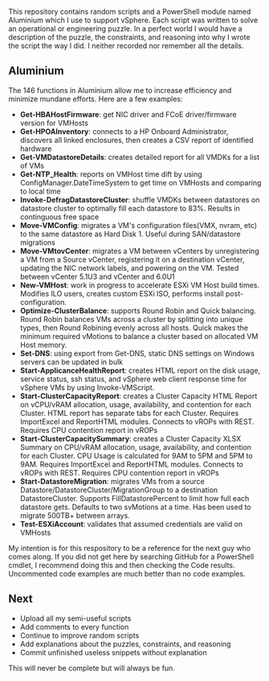 This repository contains random scripts and a PowerShell module named Aluminium which I use to support vSphere. Each script was written to solve an operational or engineering puzzle. In a perfect world I would have a description of the puzzle, the constraints, and reasoning into why I wrote the script the way I did. I neither recorded nor remember all the details.

## Aluminium
The 146 functions in Aluminium allow me to increase efficiency and minimize mundane efforts. Here are a few examples:<br>
* **Get-HBAHostFirmware**: get NIC driver and FCoE driver/firmware version for VMHosts<br>
* **Get-HPOAInventory**: connects to a HP Onboard Administrator, discovers all linked enclosures, then creates a CSV report of identified hardware<br>
* **Get-VMDatastoreDetails**: creates detailed report for all VMDKs for a list of VMs
* **Get-NTP_Health**: reports on VMHost time dift by using ConfigManager.DateTimeSystem to get time on VMHosts and comparing to local time
* **Invoke-DefragDatastoreCluster**: shuffle VMDKs between datastores on datastore cluster to optimally fill each datastore to 83%. Results in continguous free space<br>
* **Move-VMConfig**: migrates a VM's configuration files(VMX, nvram, etc) to the same datastore as Hard Disk 1. Useful during SAN/datastore migrations
* **Move-VMtovCenter**: migrates a VM between vCenters by unregistering a VM from a Source vCenter, registering it on a destination vCenter, updating the NIC network labels, and powering on the VM. Tested between vCenter 5.1U3 and vCenter and 6.0U1
* **New-VMHost**: work in progress to accelerate ESXi VM Host build times. Modifies ILO users, creates custom ESXi ISO, performs install post-configuration.
* **Optimize-ClusterBalance**: supports Round Robin and Quick balancing. Round Robin balances VMs across a cluster by splitting into unique types, then Round Robining evenly across all hosts. Quick makes the minimum required vMotions to balance a cluster based on allocated VM Host memory.
* **Set-DNS**: using export from Get-DNS, static DNS settings on Windows servers can be updated in bulk<br>
* **Start-ApplicanceHealthReport**: creates HTML report on the disk usage, service status, ssh status, and vSphere web client response time for vSphere VMs by using Invoke-VMScript.
* **Start-ClusterCapacityReport**: creates a Cluster Capacity HTML Report on vCPU/vRAM allocation, usage, availability, and contention for each Cluster. HTML report has separate tabs for each Cluster. Requires ImportExcel and ReportHTML modules. Connects to vROPs with REST. Requires CPU contention report in vROPs<br>
* **Start-ClusterCapacitySummary**: creates a Cluster Capacity XLSX Summary on CPU/vRAM allocation, usage, availability, and contention for each Cluster. CPU Usage is calculated for 9AM to 5PM and 5PM to 9AM. Requires ImportExcel and ReportHTML modules. Connects to vROPs with REST. Requires CPU contention report in vROPs<br>
* **Start-DatastoreMigration**: migrates VMs from a source Datastore/DatastoreCluster/MigrationGroup to a destination DatastoreCluster. Supports FillDatastorePercent to limit how full each datastore gets. Defaults to two svMotions at a time. Has been used to migrate 500TB+ between arrays.
* **Test-ESXiAccount**: validates that assumed credentials are valid on VMHosts

My intention is for this respository to be a reference for the next guy who comes along. If you did not get here by searching GitHub for a PowerShell cmdlet, I recommend doing this and then checking the Code results. Uncommented code examples are much better than no code examples.

## Next
* Upload all my semi-useful scripts  
* Add comments to every function  
* Continue to improve random scripts  
* Add explanations about the puzzles, constraints, and reasoning  
* Commit unfinished useless snippets without explanation  

This will never be complete but will always be fun.
